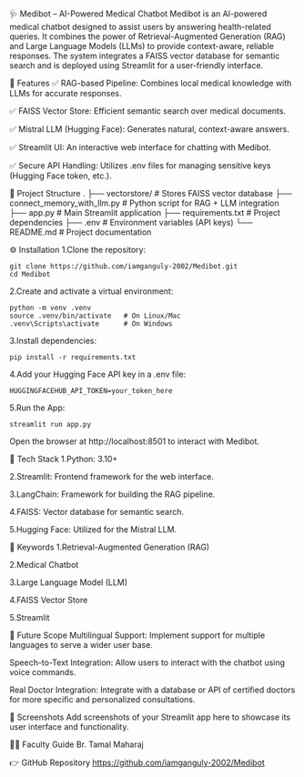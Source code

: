 🩺 Medibot – AI-Powered Medical Chatbot
Medibot is an AI-powered medical chatbot designed to assist users by answering health-related queries. It combines the power of Retrieval-Augmented Generation (RAG) and Large Language Models (LLMs) to provide context-aware, reliable responses. The system integrates a FAISS vector database for semantic search and is deployed using Streamlit for a user-friendly interface.

🚀 Features
✅ RAG-based Pipeline: Combines local medical knowledge with LLMs for accurate responses.

✅ FAISS Vector Store: Efficient semantic search over medical documents.

✅ Mistral LLM (Hugging Face): Generates natural, context-aware answers.

✅ Streamlit UI: An interactive web interface for chatting with Medibot.

✅ Secure API Handling: Utilizes .env files for managing sensitive keys (Hugging Face token, etc.).

📂 Project Structure
.
├── vectorstore/               # Stores FAISS vector database
├── connect_memory_with_llm.py   # Python script for RAG + LLM integration
├── app.py                     # Main Streamlit application
├── requirements.txt           # Project dependencies
├── .env                       # Environment variables (API keys)
└── README.md                  # Project documentation

⚙️ Installation
1.Clone the repository:

    git clone https://github.com/iamganguly-2002/Medibot.git
    cd Medibot

2.Create and activate a virtual environment:

    python -m venv .venv
    source .venv/bin/activate   # On Linux/Mac
    .venv\Scripts\activate      # On Windows

3.Install dependencies:

    pip install -r requirements.txt

4.Add your Hugging Face API key in a .env file:


    HUGGINGFACEHUB_API_TOKEN=your_token_here

5.Run the App:

    streamlit run app.py

Open the browser at http://localhost:8501 to interact with Medibot.

🧠 Tech Stack
1.Python: 3.10+

2.Streamlit: Frontend framework for the web interface.

3.LangChain: Framework for building the RAG pipeline.

4.FAISS: Vector database for semantic search.

5.Hugging Face: Utilized for the Mistral LLM.

📌 Keywords
1.Retrieval-Augmented Generation (RAG)

2.Medical Chatbot

3.Large Language Model (LLM)

4.FAISS Vector Store

5.Streamlit

🔮 Future Scope
Multilingual Support: Implement support for multiple languages to serve a wider user base.

Speech-to-Text Integration: Allow users to interact with the chatbot using voice commands.

Real Doctor Integration: Integrate with a database or API of certified doctors for more specific and personalized consultations.

📸 Screenshots
Add screenshots of your Streamlit app here to showcase its user interface and functionality.

👨‍🏫 Faculty Guide
Br. Tamal Maharaj

👉 GitHub Repository
https://github.com/iamganguly-2002/Medibot
